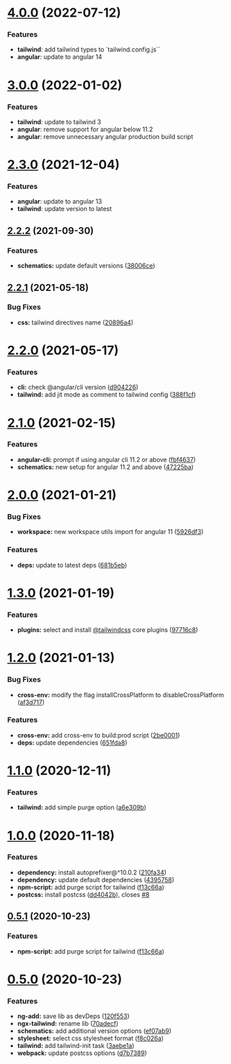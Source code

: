 # [4.0.0](https://github.com/notiz-dev/ngx-tailwind/compare/v3.0.0...v4.0.0) (2022-07-12)

### Features

* **tailwind**: add tailwind types to `tailwind.config.js``
* **angular**: update to angular 14

# [3.0.0](https://github.com/notiz-dev/ngx-tailwind/compare/v2.3.0...v3.0.0) (2022-01-02)

### Features

* **tailwind**: update to tailwind 3
* **angular**: remove support for angular below 11.2
* **angular**: remove unnecessary angular production build script

# [2.3.0](https://github.com/notiz-dev/ngx-tailwind/compare/v2.2.2...v2.3.0) (2021-12-04)

### Features

* **angular**: update to angular 13
* **tailwind**: update version to latest

## [2.2.2](https://github.com/notiz-dev/ngx-tailwind/compare/v2.2.1...v2.2.2) (2021-09-30)


### Features

* **schematics:** update default versions ([38006ce](https://github.com/notiz-dev/ngx-tailwind/commit/38006ce06123b95c312878822e9fd92093ced4b0))



## [2.2.1](https://github.com/notiz-dev/ngx-tailwind/compare/v2.2.0...v2.2.1) (2021-05-18)


### Bug Fixes

* **css:** tailwind directives name ([20896a4](https://github.com/notiz-dev/ngx-tailwind/commit/20896a478ac79aacb860378a1461d9d16bcb4375))



# [2.2.0](https://github.com/notiz-dev/ngx-tailwind/compare/v2.1.0...v2.2.0) (2021-05-17)


### Features

* **cli:** check @angular/cli version ([d904226](https://github.com/notiz-dev/ngx-tailwind/commit/d904226c52b68e8fbc2b375c545f231d8c391812))
* **tailwind:** add jit mode as comment to tailwind config ([388f1cf](https://github.com/notiz-dev/ngx-tailwind/commit/388f1cf98c2550e3a1dca338c40e9f9766d20ec0))



# [2.1.0](https://github.com/notiz-dev/ngx-tailwind/compare/v2.0.0...v2.1.0) (2021-02-15)


### Features

* **angular-cli:** prompt if using angular cli 11.2 or above ([fbf4637](https://github.com/notiz-dev/ngx-tailwind/commit/fbf463783c62ed283660ad2f5ea4ef862ed97263))
* **schematics:** new setup for angular 11.2 and above ([47225ba](https://github.com/notiz-dev/ngx-tailwind/commit/47225ba5e2d0aed39000655406cf35205bd9b60c))



# [2.0.0](https://github.com/notiz-dev/ngx-tailwind/compare/v1.3.0...v2.0.0) (2021-01-21)


### Bug Fixes

* **workspace:** new workspace utils import for angular 11 ([5926df3](https://github.com/notiz-dev/ngx-tailwind/commit/5926df3c93e294b179105ec913b874dd7e278736))


### Features

* **deps:** update to latest deps ([681b5eb](https://github.com/notiz-dev/ngx-tailwind/commit/681b5ebd3bccd847c21b4008325a17a8175ea359))



# [1.3.0](https://github.com/notiz-dev/ngx-tailwind/compare/v1.2.0...v1.3.0) (2021-01-19)


### Features

* **plugins:** select and install [@tailwindcss](https://github.com/tailwindcss) core plugins ([97716c8](https://github.com/notiz-dev/ngx-tailwind/commit/97716c8870cfb9ac7e3a1948f2c9725d113b6a9e))



# [1.2.0](https://github.com/notiz-dev/ngx-tailwind/compare/v1.1.0...v1.2.0) (2021-01-13)


### Bug Fixes

* **cross-env:** modify the flag installCrossPlatform to disableCrossPlatform ([af3d717](https://github.com/notiz-dev/ngx-tailwind/commit/af3d71727fa65e2642e3e8991a8a985cd3366832))


### Features

* **cross-env:** add cross-env to build:prod script ([2be0001](https://github.com/notiz-dev/ngx-tailwind/commit/2be0001e0737509aa57c41510de4fc972b8209c2))
* **deps:** update dependencies ([651fda8](https://github.com/notiz-dev/ngx-tailwind/commit/651fda8df9eb1276a3d2980420632640b1db825f))



# [1.1.0](https://github.com/notiz-dev/ngx-tailwind/compare/v1.0.0...v1.1.0) (2020-12-11)


### Features

* **tailwind:** add simple purge option ([a6e309b](https://github.com/notiz-dev/ngx-tailwind/commit/a6e309ba07fb5fd046341773cb05b0e4a933106b))



# [1.0.0](https://github.com/notiz-dev/ngx-tailwind/compare/v0.5.0...v1.0.0) (2020-11-18)


### Features

* **dependency:** install autoprefixer@^10.0.2 ([210fa34](https://github.com/notiz-dev/ngx-tailwind/commit/210fa34df0ccd44f6a9ebe63e34d3ab74a85adec))
* **dependency:** update default dependencies ([4395758](https://github.com/notiz-dev/ngx-tailwind/commit/4395758b3d7cd34a200d328686a9a5ef19839bfa))
* **npm-script:** add purge script for tailwind ([f13c66a](https://github.com/notiz-dev/ngx-tailwind/commit/f13c66a52c2f3331b7ed43e5e43b4564bf3898a3))
* **postcss:** install postcss ([dd4042b](https://github.com/notiz-dev/ngx-tailwind/commit/dd4042bc517285c581cab55b9ce7618c02ef9fef)), closes [#8](https://github.com/notiz-dev/ngx-tailwind/issues/8)



## [0.5.1](https://github.com/notiz-dev/ngx-tailwind/compare/v0.5.0...v0.5.1) (2020-10-23)


### Features

* **npm-script:** add purge script for tailwind ([f13c66a](https://github.com/notiz-dev/ngx-tailwind/commit/f13c66a52c2f3331b7ed43e5e43b4564bf3898a3))



# [0.5.0](https://github.com/notiz-dev/ngx-tailwind/compare/v0.2.0...v0.5.0) (2020-10-23)


### Features

* **ng-add:** save lib as devDeps ([120f553](https://github.com/notiz-dev/ngx-tailwind/commit/120f5538d38466d61990505fec0e80b26a17e62c))
* **ngx-tailwind:** rename lib ([70adecf](https://github.com/notiz-dev/ngx-tailwind/commit/70adecf858a23e2f97de5613ffa9e64130f1026a))
* **schematics:** add additional version options ([ef07ab9](https://github.com/notiz-dev/ngx-tailwind/commit/ef07ab90c9319847064a7e0942f11bfa6965f764))
* **stylesheet:** select css stylesheet format ([f8c026a](https://github.com/notiz-dev/ngx-tailwind/commit/f8c026a3cdfec7a3a56fd26a97abfc45f937983d))
* **tailwind:** add tailwind-init task ([3aebe1a](https://github.com/notiz-dev/ngx-tailwind/commit/3aebe1a58987230bcc046dcdbb4ea05f80a2795f))
* **webpack:** update postcss options ([d7b7389](https://github.com/notiz-dev/ngx-tailwind/commit/d7b7389be3ff87d75015d87f699c47f0f05f2e57))



